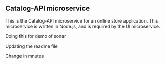 ## Catalog-API microservice

This is the Catalog-API microservice for an online store application. This microservice is written in Node.js, and is required by the UI microservice.

Doing this for demo of sonar

Updating the readme file

Change in mnutes

